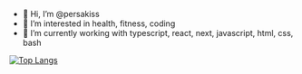 - 👋 Hi, I’m @persakiss
- 👀 I’m interested in health, fitness, coding
- 🌱 I’m currently working with typescript, react, next, javascript, html, css, bash

<!---
persakiss/persakiss is a ✨ special ✨ repository because its `README.md` (this file) appears on your GitHub profile.
You can click the Preview link to take a look at your changes.
--->


[![Top Langs](https://github-readme-stats-coral-eight-66.vercel.app/api/top-langs/?username=persakiss&layout=donut-vertical)](https://github.com/persakiss/github-readme-stats) <!-- please update -->

